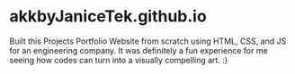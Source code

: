 # akkbyJaniceTek.github.io

Built this Projects Portfolio Website from scratch using HTML, CSS, and JS for an engineering company.
It was definitely a fun experience for me seeing how codes can turn into a visually compelling art. :)
